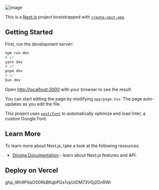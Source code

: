 ![image](https://github.com/user-attachments/assets/689b9929-b938-4adb-93a4-16360ba8f2bd)

This is a [Next.js](https://nextjs.org/) project bootstrapped with [`create-next-app`](https://github.com/vercel/next.js/tree/canary/packages/create-next-app).

## Getting Started

First, run the development server:

```bash
npm run dev
# or
yarn dev
# or
pnpm dev
# or
bun dev
```

Open [http://localhost:3000](http://localhost:3000) with your browser to see the result.

You can start editing the page by modifying `app/page.tsx`. The page auto-updates as you edit the file.

This project uses [`next/font`](https://nextjs.org/docs/basic-features/font-optimization) to automatically optimize and load Inter, a custom Google Font.

## Learn More

To learn more about Next.js, take a look at the following resources:

- [Stroma Documentation](https://Stroma.vercel.app/docs) - learn about Next.js features and API.

## Deploy on Vercel
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

